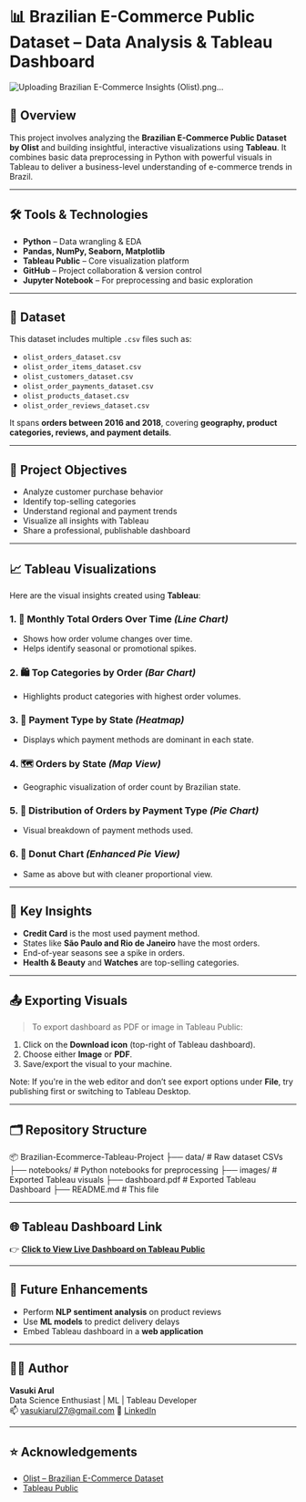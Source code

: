 # 📊 Brazilian E-Commerce Public Dataset – Data Analysis & Tableau Dashboard

![Uploading Brazilian E-Commerce Insights (Olist).png…]()


## 👋 Overview
This project involves analyzing the **Brazilian E-Commerce Public Dataset by Olist** and building insightful, interactive visualizations using **Tableau**. It combines basic data preprocessing in Python with powerful visuals in Tableau to deliver a business-level understanding of e-commerce trends in Brazil.

---

## 🛠 Tools & Technologies

- **Python** – Data wrangling & EDA
- **Pandas, NumPy, Seaborn, Matplotlib**
- **Tableau Public** – Core visualization platform
- **GitHub** – Project collaboration & version control
- **Jupyter Notebook** – For preprocessing and basic exploration

---

## 📁 Dataset

This dataset includes multiple `.csv` files such as:

- `olist_orders_dataset.csv`
- `olist_order_items_dataset.csv`
- `olist_customers_dataset.csv`
- `olist_order_payments_dataset.csv`
- `olist_products_dataset.csv`
- `olist_order_reviews_dataset.csv`

It spans **orders between 2016 and 2018**, covering **geography, product categories, reviews, and payment details**.

---

## 🎯 Project Objectives

- Analyze customer purchase behavior
- Identify top-selling categories
- Understand regional and payment trends
- Visualize all insights with Tableau
- Share a professional, publishable dashboard

---

## 📈 Tableau Visualizations

Here are the visual insights created using **Tableau**:

### 1. 📅 Monthly Total Orders Over Time *(Line Chart)*
- Shows how order volume changes over time.
- Helps identify seasonal or promotional spikes.

### 2. 🛍️ Top Categories by Order *(Bar Chart)*
- Highlights product categories with highest order volumes.

### 3. 🧾 Payment Type by State *(Heatmap)*
- Displays which payment methods are dominant in each state.

### 4. 🗺️ Orders by State *(Map View)*
- Geographic visualization of order count by Brazilian state.

### 5. 🥧 Distribution of Orders by Payment Type *(Pie Chart)*
- Visual breakdown of payment methods used.

### 6. 🍩 Donut Chart *(Enhanced Pie View)*
- Same as above but with cleaner proportional view.

---

## 🧠 Key Insights

- **Credit Card** is the most used payment method.
- States like **São Paulo and Rio de Janeiro** have the most orders.
- End-of-year seasons see a spike in orders.
- **Health & Beauty** and **Watches** are top-selling categories.

---

## 📤 Exporting Visuals

> To export dashboard as PDF or image in Tableau Public:

1. Click on the **Download icon** (top-right of Tableau dashboard).
2. Choose either **Image** or **PDF**.
3. Save/export the visual to your machine.

Note: If you're in the web editor and don’t see export options under **File**, try publishing first or switching to Tableau Desktop.

---

## 🗂 Repository Structure

📦 Brazilian-Ecommerce-Tableau-Project
├── data/ # Raw dataset CSVs
├── notebooks/ # Python notebooks for preprocessing
├── images/ # Exported Tableau visuals
├── dashboard.pdf # Exported Tableau Dashboard
├── README.md # This file


---

## 🌐 Tableau Dashboard Link

👉 [**Click to View Live Dashboard on Tableau Public**](https://public.tableau.com/authoring/BrazllianE-commeracepublicdataset/TopCategoriesbyOrder/Orders%20by%20Payment%20Type#1)  


---

## 📌 Future Enhancements

- Perform **NLP sentiment analysis** on product reviews
- Use **ML models** to predict delivery delays
- Embed Tableau dashboard in a **web application**

---

## 🙋‍♂️ Author

**Vasuki Arul**  
Data Science Enthusiast | ML | Tableau Developer  
📫 vasukiarul27@gmail.com
🔗 [LinkedIn](https://www.linkedin.com/posts/vasuki27_tableau-dataanalytics-dataviz-activity-7329174677451345920-t5is?utm_source=share&utm_medium=member_desktop&rcm=ACoAAFWofHABP5vZ1q4SVksdeQ_qxpl9ilnOKXM)

---

## ⭐ Acknowledgements

- [Olist – Brazilian E-Commerce Dataset](https://www.kaggle.com/datasets/olistbr/brazilian-ecommerce)
- [Tableau Public](https://public.tableau.com/)

